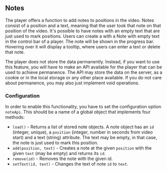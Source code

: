 ## Notes
The player offers a function to add notes to positions in the video. Notes consist of a position and a text, meaning that the user took that note on that position of the video. It's possible to have notes with an empty text that are just used to mark positions. Users can create a with a Note with empty text in the control bar of a player. The note will be shown in the progress bar. Hovering over it will display a tooltip, where users can enter a text or delete that note.

The player does not store the data permanently. Instead, if you want to use this feature, you will have to make an API available for the player that can be used to achieve permanence.  The API may store the data on the server, as a cookie or in the local storage or any other place available. If you do not care about permanence, you may also just implement void operations.

### Configuration
In order to enable this functionality, you have to set the configuration option `noteApi`. This should be a name of a global object that implements four methods:

- `load()` - Returns a list of stored note objects. A note object has an `id` (integer, unique), a `position` (integer, number in seconds from video start) and a text (string) attribute. The text may be empty, in that case, the note is just used to mark this position.
- `add(position, text)` - Creates a note at the given `position` with the given `text` (may be empty) and returns its `id`.
- `remove(id)` - Removes the note with the given id.
- `setText(id, text)` - Changes the text of note `id` to `text`.
